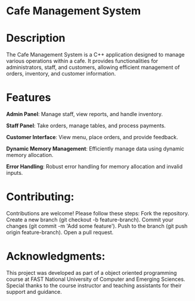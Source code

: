 # Cafe Management System

# Description

The Cafe Management System is a C++ application designed to manage various operations within a cafe. It provides functionalities for administrators, staff, and customers, allowing efficient management of orders, inventory, and customer information.

# Features

**Admin Panel**: Manage staff, view reports, and handle inventory.

**Staff Panel**: Take orders, manage tables, and process payments.

**Customer Interface**: View menu, place orders, and provide feedback.

**Dynamic Memory Management**: Efficiently manage data using dynamic memory allocation.

**Error Handling**: Robust error handling for memory allocation and invalid inputs.

# Contributing:
Contributions are welcome! Please follow these steps:
Fork the repository.
Create a new branch (git checkout -b feature-branch).
Commit your changes (git commit -m 'Add some feature').
Push to the branch (git push origin feature-branch).
Open a pull request.

# Acknowledgments:
This project was developed as part of a object oriented programming course at FAST National University of Computer and Emerging Sciences.
Special thanks to the course instructor and teaching assistants for their support and guidance.
